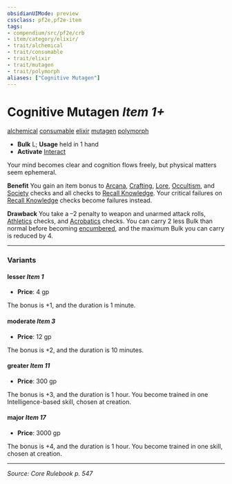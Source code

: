 ```yaml
---
obsidianUIMode: preview
cssclass: pf2e,pf2e-item
tags:
- compendium/src/pf2e/crb
- item/category/elixir/
- trait/alchemical
- trait/consumable
- trait/elixir
- trait/mutagen
- trait/polymorph
aliases: ["Cognitive Mutagen"]
---
```

# Cognitive Mutagen *Item 1+*  
[alchemical](alchemical.md "Alchemical Item Trait")  [consumable](consumable.md "Consumable Item Trait")  [elixir](elixir.md "Elixir Item Trait")  [mutagen](mutagen.md "Mutagen Item Trait")  [polymorph](polymorph.md "Polymorph Effect Trait")  

- **Bulk** L; **Usage** held in 1 hand
- **Activate** [Interact](interact.md)

Your mind becomes clear and cognition flows freely, but physical matters seem ephemeral.

**Benefit** You gain an item bonus to [Arcana](skills.md#Arcana), [Crafting](skills.md#Crafting), [Lore](skills.md#Lore), [Occultism](skills.md#Occultism), and [Society](skills.md#Society) checks and all checks to [Recall Knowledge](recall-knowledge.md). Your critical failures on [Recall Knowledge](recall-knowledge.md) checks become failures instead.

**Drawback** You take a –2 penalty to weapon and unarmed attack rolls, [Athletics](skills.md#Athletics) checks, and [Acrobatics](skills.md#Acrobatics) checks. You can carry 2 less Bulk than normal before becoming [encumbered](conditions.md#Encumbered), and the maximum Bulk you can carry is reduced by 4.

---

### Variants

#### lesser *Item 1*

- **Price**: 4 gp

The bonus is +1, and the duration is 1 minute.

#### moderate *Item 3*

- **Price**: 12 gp

The bonus is +2, and the duration is 10 minutes.

#### greater *Item 11*

- **Price**: 300 gp

The bonus is +3, and the duration is 1 hour. You become trained in one Intelligence-based skill, chosen at creation.

#### major *Item 17*

- **Price**: 3000 gp

The bonus is +4, and the duration is 1 hour. You become trained in one skill, chosen at creation.

---
*Source: Core Rulebook p. 547*